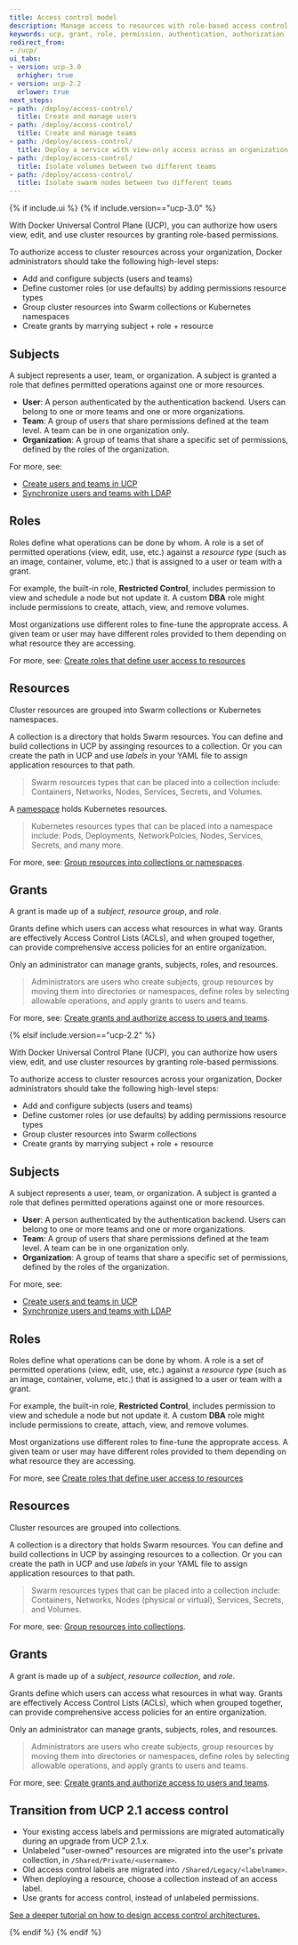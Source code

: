 ```yaml
---
title: Access control model
description: Manage access to resources with role-based access control.
keywords: ucp, grant, role, permission, authentication, authorization
redirect_from:
- /ucp/
ui_tabs:
- version: ucp-3.0
  orhigher: true
- version: ucp-2.2
  orlower: true
next_steps:
- path: /deploy/access-control/
  title: Create and manage users
- path: /deploy/access-control/
  title: Create and manage teams
- path: /deploy/access-control/
  title: Deploy a service with view-only access across an organization
- path: /deploy/access-control/
  title: Isolate volumes between two different teams
- path: /deploy/access-control/
  title: Isolate swarm nodes between two different teams
---
```


{% if include.ui %}
{% if include.version=="ucp-3.0" %}

With Docker Universal Control Plane (UCP), you can authorize how users view,
edit, and use cluster resources by granting role-based permissions.

To authorize access to cluster resources across your organization, Docker
administrators should take the following high-level steps:

- Add and configure subjects (users and teams)
- Define customer roles (or use defaults) by adding permissions resource types
- Group cluster resources into Swarm collections or Kubernetes namespaces
- Create grants by marrying subject + role + resource

## Subjects

A subject represents a user, team, or organization. A subject is granted a
role that defines permitted operations against one or more resources.

- **User**: A person authenticated by the authentication backend. Users can
  belong to one or more teams and one or more organizations.
- **Team**: A group of users that share permissions defined at the team level. A
  team can be in one organization only.
- **Organization**: A group of teams that share a specific set of permissions,
  defined by the roles of the organization.

For more, see:
- [Create users and teams in UCP](./usermgmt-create-subjects.md)
- [Synchronize users and teams with LDAP](./usermgmt-sync-teams-with-ldap.md)

## Roles

Roles define what operations can be done by whom. A role is a set of permitted
operations (view, edit, use, etc.) against a *resource type* (such as an image,
container, volume, etc.) that is assigned to a user or team with a grant.

For example, the built-in role, **Restricted Control**, includes permission to
view and schedule a node but not update it. A custom **DBA** role might include
permissions to create, attach, view, and remove volumes.

Most organizations use different roles to fine-tune the approprate access. A
given team or user may have different roles provided to them depending on what
resource they are accessing.

For more, see: [Create roles that define user access to resources](./usermgmt-create-roles.md)

## Resources

Cluster resources are grouped into Swarm collections or Kubernetes namespaces.

A collection is a directory that holds Swarm resources. You can define and build
collections in UCP by assinging resources to a collection. Or you can create the
path in UCP and use *labels* in your YAML file to assign application resources to
that path.

> Swarm resources types that can be placed into a collection include: Containers,
> Networks, Nodes, Services, Secrets, and Volumes.

A [namespace](https://kubernetes.io/docs/concepts/overview/working-with-objects/namespaces/)
holds Kubernetes resources.

> Kubernetes resources types that can be placed into a namespace include: Pods,
> Deployments, NetworkPolcies, Nodes, Services, Secrets, and many more.

For more, see: [Group resources into collections or namespaces](resources-create-collections-namespaces.md).

## Grants

A grant is made up of a *subject*, *resource group*, and *role*.

Grants define which users can access what resources in what way. Grants are
effectively Access Control Lists (ACLs), and when grouped together, can
provide comprehensive access policies for an entire organization.

Only an administrator can manage grants, subjects, roles, and resources.

> Administrators are users who create subjects, group resources by moving them
> into directories or namespaces, define roles by selecting allowable operations,
> and apply grants to users and teams.

For more, see: [Create grants and authorize access to users and teams](usermgmt-grant-permissions.md).


{% elsif include.version=="ucp-2.2" %}

With Docker Universal Control Plane (UCP), you can authorize how users view,
edit, and use cluster resources by granting role-based permissions.

To authorize access to cluster resources across your organization, Docker
administrators should take the following high-level steps:

- Add and configure subjects (users and teams)
- Define customer roles (or use defaults) by adding permissions resource types
- Group cluster resources into Swarm collections
- Create grants by marrying subject + role + resource

## Subjects

A subject represents a user, team, or organization. A subject is granted a
role that defines permitted operations against one or more resources.

- **User**: A person authenticated by the authentication backend. Users can
  belong to one or more teams and one or more organizations.
- **Team**: A group of users that share permissions defined at the team level. A
  team can be in one organization only.
- **Organization**: A group of teams that share a specific set of permissions,
  defined by the roles of the organization.

For more, see:
- [Create users and teams in UCP](./usermgmt-create-subjects.md)
- [Synchronize users and teams with LDAP](./usermgmt-sync-teams-with-ldap.md)

## Roles

Roles define what operations can be done by whom. A role is a set of permitted
operations (view, edit, use, etc.) against a *resource type* (such as an image,
container, volume, etc.) that is assigned to a user or team with a grant.

For example, the built-in role, **Restricted Control**, includes permission to
view and schedule a node but not update it. A custom **DBA** role might include
permissions to create, attach, view, and remove volumes.

Most organizations use different roles to fine-tune the approprate access. A
given team or user may have different roles provided to them depending on what
resource they are accessing.

For more, see [Create roles that define user access to resources](./usermgmt-create-roles.md)

## Resources

Cluster resources are grouped into collections.

A collection is a directory that holds Swarm resources. You can define and build
collections in UCP by assinging resources to a collection. Or you can create the
path in UCP and use *labels* in your YAML file to assign application resources to
that path.

> Swarm resources types that can be placed into a collection include: Containers,
> Networks, Nodes (physical or virtual), Services, Secrets, and Volumes.

For more, see: [Group resources into collections](resources-create-collections-namespaces.md).

## Grants

A grant is made up of a *subject*, *resource collection*, and *role*.

Grants define which users can access what resources in what way. Grants are
effectively Access Control Lists (ACLs), which when grouped together, can
provide comprehensive access policies for an entire organization.

Only an administrator can manage grants, subjects, roles, and resources.

> Administrators are users who create subjects, group resources by moving them
> into directories or namespaces, define roles by selecting allowable operations,
> and apply grants to users and teams.

For more, see: [Create grants and authorize access to users and teams](usermgmt-grant-permissions.md).

## Transition from UCP 2.1 access control

- Your existing access labels and permissions are migrated automatically during
  an upgrade from UCP 2.1.x.
- Unlabeled "user-owned" resources are migrated into the user's private
  collection, in `/Shared/Private/<username>`.
- Old access control labels are migrated into `/Shared/Legacy/<labelname>`.
- When deploying a resource, choose a collection instead of an access label.
- Use grants for access control, instead of unlabeled permissions.

[See a deeper tutorial on how to design access control architectures.](access-control-design-ee-standard.md)

{% endif %}
{% endif %}
